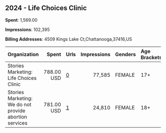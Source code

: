 ## 2024 - Life Choices Clinic 
**Spent**: 1,569.00

**Impressions**: 102,395

**Billing Addresses**: 4509 Kings Lake Ct,Chattanooga,37416,US

|Organization|Spent|Urls|Impressions|Genders|Age Brackets|Country Codes|
|:---|---:|:---|---:|:---|:---|:---|
|Stories Marketing: Life Choices Clinic|788.00 USD|[0](https://www.snap.com/political-ads/asset/45e7df09140ebb833cd74de4fcfc1a8bf80abc05cc0d006fd6dfb4264899545a?mediaType=mp4)|77,585|FEMALE|17+|united states|
|Stories Marketing: We do not provide abortion services|781.00 USD|[1](https://www.snap.com/political-ads/asset/7facf1e767df2878285c21f90f4dae11db75d365fec5c4019f0b43fdb1d11f7c?mediaType=mp4)|24,810|FEMALE|18+|united states|
